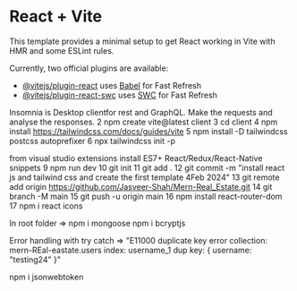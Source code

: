 # React + Vite

This template provides a minimal setup to get React working in Vite with HMR and some ESLint rules.

Currently, two official plugins are available:

- [@vitejs/plugin-react](https://github.com/vitejs/vite-plugin-react/blob/main/packages/plugin-react/README.md) uses [Babel](https://babeljs.io/) for Fast Refresh
- [@vitejs/plugin-react-swc](https://github.com/vitejs/vite-plugin-react-swc) uses [SWC](https://swc.rs/) for Fast Refresh



Insomnia is Desktop clientfor rest and GraphQL. Make the requests and analyse the responses.
   2 npm create vite@latest client
   3 cd client
   4 npm install
   https://tailwindcss.com/docs/guides/vite
   5 npm install -D tailwindcss postcss autoprefixer
   6 npx tailwindcss init -p

  from visual studio extensions install ES7+ React/Redux/React-Native snippets
   9 npm run dev
  10 git init
  11 git add .
  12 git commit -m "install react js and tailwind css and create the first template 4Feb 2024"
  13 git remote add origin https://github.com/Jasveer-Shah/Mern-Real_Estate.git
  14 git branch -M main
  15 git push -u origin main
  16 npm install react-router-dom
  17 npm i react icons

  In root folder =>
  npm i mongoose
  npm i bcryptjs  

  Error handling with try catch =>
  "E11000 duplicate key error collection: mern-REal-eastate.users index: username_1 dup key: { username: \"testing24\" }"

  npm i jsonwebtoken
